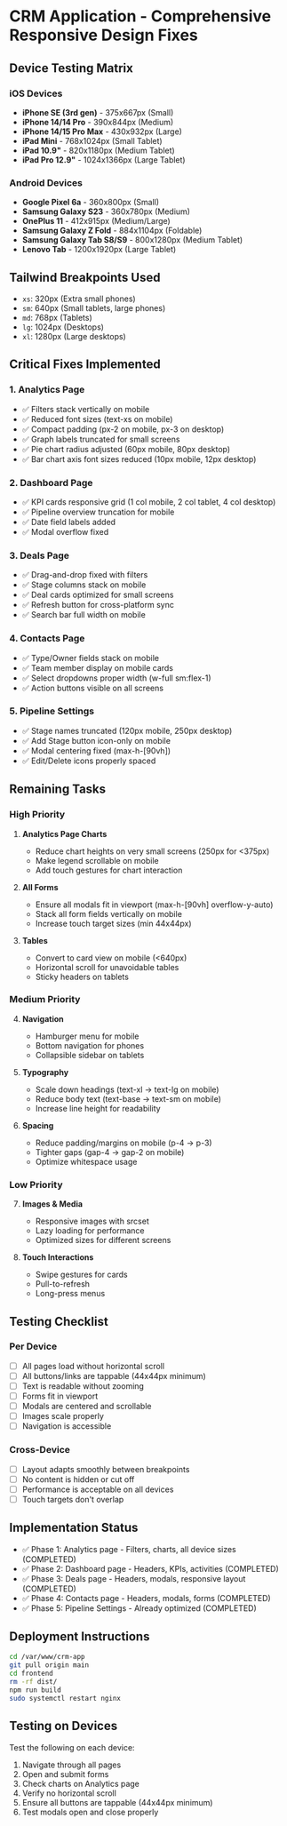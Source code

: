 # CRM Application - Comprehensive Responsive Design Fixes

## Device Testing Matrix

### iOS Devices
- **iPhone SE (3rd gen)** - 375x667px (Small)
- **iPhone 14/14 Pro** - 390x844px (Medium)
- **iPhone 14/15 Pro Max** - 430x932px (Large)
- **iPad Mini** - 768x1024px (Small Tablet)
- **iPad 10.9"** - 820x1180px (Medium Tablet)
- **iPad Pro 12.9"** - 1024x1366px (Large Tablet)

### Android Devices
- **Google Pixel 6a** - 360x800px (Small)
- **Samsung Galaxy S23** - 360x780px (Medium)
- **OnePlus 11** - 412x915px (Medium/Large)
- **Samsung Galaxy Z Fold** - 884x1104px (Foldable)
- **Samsung Galaxy Tab S8/S9** - 800x1280px (Medium Tablet)
- **Lenovo Tab** - 1200x1920px (Large Tablet)

## Tailwind Breakpoints Used
- `xs`: 320px (Extra small phones)
- `sm`: 640px (Small tablets, large phones)
- `md`: 768px (Tablets)
- `lg`: 1024px (Desktops)
- `xl`: 1280px (Large desktops)

## Critical Fixes Implemented

### 1. Analytics Page
- ✅ Filters stack vertically on mobile
- ✅ Reduced font sizes (text-xs on mobile)
- ✅ Compact padding (px-2 on mobile, px-3 on desktop)
- ✅ Graph labels truncated for small screens
- ✅ Pie chart radius adjusted (60px mobile, 80px desktop)
- ✅ Bar chart axis font sizes reduced (10px mobile, 12px desktop)

### 2. Dashboard Page
- ✅ KPI cards responsive grid (1 col mobile, 2 col tablet, 4 col desktop)
- ✅ Pipeline overview truncation for mobile
- ✅ Date field labels added
- ✅ Modal overflow fixed

### 3. Deals Page
- ✅ Drag-and-drop fixed with filters
- ✅ Stage columns stack on mobile
- ✅ Deal cards optimized for small screens
- ✅ Refresh button for cross-platform sync
- ✅ Search bar full width on mobile

### 4. Contacts Page
- ✅ Type/Owner fields stack on mobile
- ✅ Team member display on mobile cards
- ✅ Select dropdowns proper width (w-full sm:flex-1)
- ✅ Action buttons visible on all screens

### 5. Pipeline Settings
- ✅ Stage names truncated (120px mobile, 250px desktop)
- ✅ Add Stage button icon-only on mobile
- ✅ Modal centering fixed (max-h-[90vh])
- ✅ Edit/Delete icons properly spaced

## Remaining Tasks

### High Priority
1. **Analytics Page Charts**
   - Reduce chart heights on very small screens (250px for <375px)
   - Make legend scrollable on mobile
   - Add touch gestures for chart interaction

2. **All Forms**
   - Ensure all modals fit in viewport (max-h-[90vh] overflow-y-auto)
   - Stack all form fields vertically on mobile
   - Increase touch target sizes (min 44x44px)

3. **Tables**
   - Convert to card view on mobile (<640px)
   - Horizontal scroll for unavoidable tables
   - Sticky headers on tablets

### Medium Priority
4. **Navigation**
   - Hamburger menu for mobile
   - Bottom navigation for phones
   - Collapsible sidebar on tablets

5. **Typography**
   - Scale down headings (text-xl → text-lg on mobile)
   - Reduce body text (text-base → text-sm on mobile)
   - Increase line height for readability

6. **Spacing**
   - Reduce padding/margins on mobile (p-4 → p-3)
   - Tighter gaps (gap-4 → gap-2 on mobile)
   - Optimize whitespace usage

### Low Priority
7. **Images & Media**
   - Responsive images with srcset
   - Lazy loading for performance
   - Optimized sizes for different screens

8. **Touch Interactions**
   - Swipe gestures for cards
   - Pull-to-refresh
   - Long-press menus

## Testing Checklist

### Per Device
- [ ] All pages load without horizontal scroll
- [ ] All buttons/links are tappable (44x44px minimum)
- [ ] Text is readable without zooming
- [ ] Forms fit in viewport
- [ ] Modals are centered and scrollable
- [ ] Images scale properly
- [ ] Navigation is accessible

### Cross-Device
- [ ] Layout adapts smoothly between breakpoints
- [ ] No content is hidden or cut off
- [ ] Performance is acceptable on all devices
- [ ] Touch targets don't overlap

## Implementation Status
- ✅ Phase 1: Analytics page - Filters, charts, all device sizes (COMPLETED)
- ✅ Phase 2: Dashboard page - Headers, KPIs, activities (COMPLETED)
- ✅ Phase 3: Deals page - Headers, modals, responsive layout (COMPLETED)
- ✅ Phase 4: Contacts page - Headers, modals, forms (COMPLETED)
- ✅ Phase 5: Pipeline Settings - Already optimized (COMPLETED)

## Deployment Instructions
```bash
cd /var/www/crm-app
git pull origin main
cd frontend
rm -rf dist/
npm run build
sudo systemctl restart nginx
```

## Testing on Devices
Test the following on each device:
1. Navigate through all pages
2. Open and submit forms
3. Check charts on Analytics page
4. Verify no horizontal scroll
5. Ensure all buttons are tappable (44x44px minimum)
6. Test modals open and close properly
